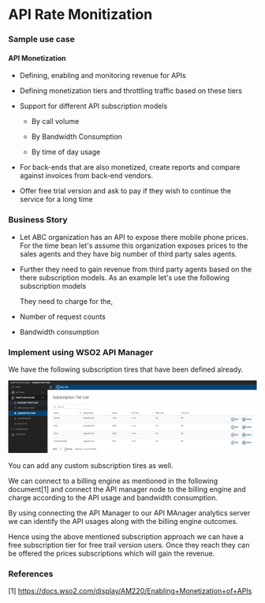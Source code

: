 # API Rate Monitization

### Sample use case

#### API Monetization

* Defining, enabling and monitoring revenue for APIs 

* Defining monetization tiers and throttling traffic based on these tiers 

* Support for different API subscription models 

    * By call volume 

    * By Bandwidth Consumption

    * By time of day usage 

* For back-ends that are also monetized, create reports and compare against invoices from back-end vendors.

* Offer free trial version and ask to pay if they wish to continue the service for a long time 

### Business Story

* Let ABC organization has an API to expose there mobile phone prices. For the time bean let's assume this organization exposes prices to the sales agents and they have big number of third party sales agents.

* Further they need to gain revenue from third party agents based on the there subscription models. As an example let's use the following subscription models

	They need to charge for the,

* Number of request counts

* Bandwidth consumption

### Implement using WSO2 API Manager

We have the following subscription tires that have been defined already.

 ![](images/image_0.png)

You can add any custom subscription tires as well.

We can connect to a billing engine as mentioned in the following document[1] and connect the API manager node to the billing engine and charge according to the API usage and bandwidth consumption.

By using connecting the API Manager to our API MAnager analytics server we can identify the API usages along with the billing engine outcomes.

Hence using the above mentioned subscription approach we can have a free subscription tier for free trail version users. Once they reach they can be offered the prices subscriptions which will gain the revenue. 

### References

[1] https://docs.wso2.com/display/AM220/Enabling+Monetization+of+APIs